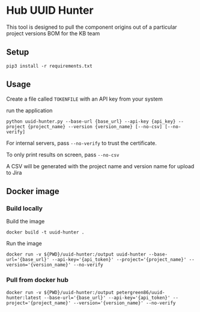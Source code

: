 # Hub UUID Hunter

This tool is designed to pull the component origins out of a particular project versions BOM for the KB team

## Setup

```
pip3 install -r requirements.txt
```


## Usage

Create a file called `TOKENFILE` with an API key from your system

run the application

```
python uuid-hunter.py --base-url {base_url} --api-key {api_key} --project {project_name} --version {version_name} [--no-csv] [--no-verify]
```

For internal servers, pass `--no-verify` to trust the certificate. 

To only print results on screen, pass `--no-csv`

A CSV will be generated with the project name and version name for upload to Jira

## Docker image

### Build locally

Build the image

```docker build -t uuid-hunter .```

Run the image

```docker run -v ${PWD}/uuid-hunter:/output uuid-hunter --base-url='{base_url}' --api-key='{api_token}' --project='{project_name}' --version='{version_name}' --no-verify```

### Pull from docker hub

```docker run -v ${PWD}/uuid-hunter:/output petergreen86/uuid-hunter:latest --base-url='{base_url}' --api-key='{api_token}' --project='{project_name}' --version='{version_name}' --no-verify```